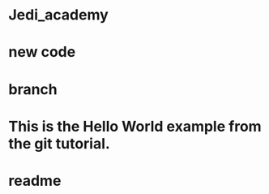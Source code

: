 # Jedi_academy
# new code
# branch 
# This is the Hello World example from the git tutorial.
# readme
